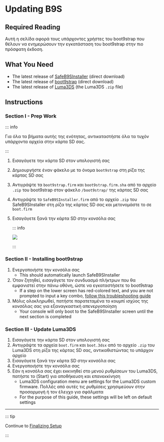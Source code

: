 # Updating B9S

## Required Reading

Αυτή η σελίδα αφορά τους υπάρχοντες χρήστες του boot9strap που θέλουν να ενημερώσουν την εγκατάσταση του boot9strap στην πιο πρόσφατη έκδοση.

## What You Need

- The latest release of [SafeB9SInstaller](https://github.com/d0k3/SafeB9SInstaller/releases/download/v0.0.7/SafeB9SInstaller-20170605-122940.zip) (direct download)
- The latest release of [boot9strap](https://github.com/SciresM/boot9strap/releases/download/1.4/boot9strap-1.4.zip) (direct download)
- The latest release of [Luma3DS](https://github.com/LumaTeam/Luma3DS/releases/latest) (the Luma3DS `.zip` file)

## Instructions

### Section I - Prep Work

::: info

Για όλα τα βήματα αυτής της ενότητας, αντικαταστήστε όλα τα τυχόν υπάρχοντα αρχεία στην κάρτα SD σας.

:::

1. Εισαγάγετε την κάρτα SD στον υπολογιστή σας
2. Δημιουργήστε έναν φάκελο με το όνομα `boot9strap` στη ρίζα της κάρτας SD σας
3. Αντιγράψτε τα `boot9strap.firm` και `boot9strap.firm.sha` από το αρχείο `.zip` του boot9strap στον φάκελο `/boot9strap/` της κάρτας SD σας
4. Αντιγράψτε το `SafeB9SInstaller.firm` από το αρχείο `.zip` του SafeB9SInstaller στη ρίζα της κάρτας SD σας και μετονομάστε το σε `boot.firm`
5. Εισαγάγετε ξανά την κάρτα SD στην κονσόλα σας

   ::: info

   ![](/images/screenshots/updateb9s-root-layout.png)

   :::

### Section II - Installing boot9strap

1. Ενεργοποιήστε την κονσόλα σας
   - This should automatically launch SafeB9SInstaller
2. Όταν ζητηθεί, εισαγάγετε τον συνδυασμό πλήκτρων που θα εμφανιστεί στην πάνω οθόνη, ώστε να εγκαταστήσετε το boot9strap
   - If a step on the lower screen has red-colored text, and you are not prompted to input a key combo, [follow this troubleshooting guide](troubleshooting#issues-with-safeb9sinstaller)
3. Μόλις ολοκληρωθεί, πατήστε παρατεταμένα το κουμπί ισχύος της κονσόλας σας για εξαναγκαστική απενεργοποίηση
   - Your console will only boot to the SafeB9SInstaller screen until the next section is completed

### Section III - Update Luma3DS

1. Εισαγάγετε την κάρτα SD στον υπολογιστή σας
2. Αντιγράψτε τα αρχεία `boot.firm` και `boot.3dsx` από το αρχείο `.zip` του Luma3DS στη ρίζα της κάρτας SD σας, αντικαθιστώντας το υπάρχον αρχείο
3. Εισαγάγετε ξανά την κάρτα SD στην κονσόλα σας
4. Ενεργοποιήστε την κονσόλα σας
5. Εάν η κονσόλα σας έχει εκκινηθεί στο μενού ρυθμίσεων του Luma3DS, πατήστε το (Start) για αποθήκευση και επανεκκίνηση
   - Luma3DS configuration menu are settings for the Luma3DS custom firmware. Πολλές από αυτές τις ρυθμίσεις χρησιμεύουν στην προσαρμογή ή τον έλεγχο για σφάλματα
   - For the purpose of this guide, these settings will be left on default settings

___

::: tip

Continue to [Finalizing Setup](finalizing-setup)

:::
